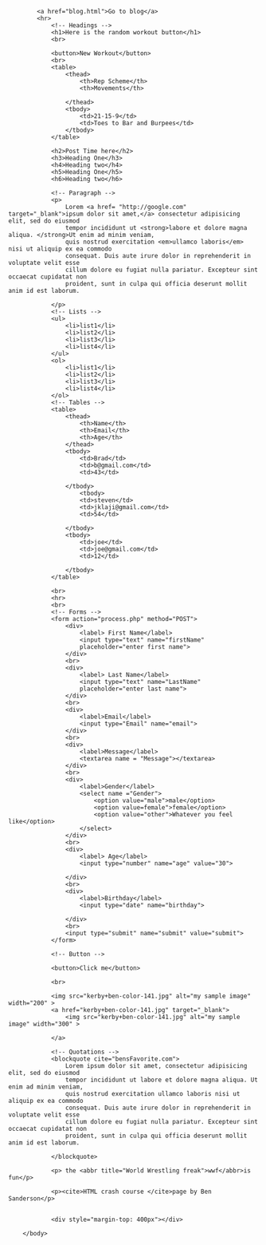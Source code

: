 <!DOCTYPE html>
<html>
		<head>
	<title>Fitness Town</title>
		</head>
		<body>

			<a href="blog.html">Go to blog</a>
			<hr>
				<!-- Headings -->
				<h1>Here is the random workout button</h1>
				<br>

				<button>New Workout</button>
				<br>
				<table>
					<thead>
						<th>Rep Scheme</th>
						<th>Movements</th>

					</thead>
					<tbody>
						<td>21-15-9</td>
						<td>Toes to Bar and Burpees</td>
					</tbody>
				</table>

				<h2>Post Time here</h2>
				<h3>Heading One</h3>
				<h4>Heading two</h4>
				<h5>Heading One</h5>
				<h6>Heading two</h6>

				<!-- Paragraph -->
				<p>
					Lorem <a href= "http://google.com" target="_blank">ipsum dolor sit amet,</a> consectetur adipisicing elit, sed do eiusmod
					tempor incididunt ut <strong>labore et dolore magna aliqua. </strong>Ut enim ad minim veniam,
					quis nostrud exercitation <em>ullamco laboris</em> nisi ut aliquip ex ea commodo
					consequat. Duis aute irure dolor in reprehenderit in voluptate velit esse
					cillum dolore eu fugiat nulla pariatur. Excepteur sint occaecat cupidatat non
					proident, sunt in culpa qui officia deserunt mollit anim id est laborum.	

				</p>
				<!-- Lists -->
				<ul>
					<li>list1</li>
					<li>list2</li>
					<li>list3</li>
					<li>list4</li>
				</ul>
				<ol>
					<li>list1</li>
					<li>list2</li>
					<li>list3</li>
					<li>list4</li>
				</ol>
				<!-- Tables -->
				<table>
					<thead>
						<th>Name</th>
						<th>Email</th>
						<th>Age</th>
					</thead>
					<tbody>
						<td>Brad</td>
						<td>b@gmail.com</td>
						<td>43</td>

					</tbody>
						<tbody>
						<td>steven</td>
						<td>jklaji@gmail.com</td>
						<td>54</td>
						
					</tbody>	
					<tbody>
						<td>joe</td>
						<td>joe@gmail.com</td>
						<td>12</td>
						
					</tbody>
				</table>

				<br>
				<hr>
				<br>
				<!-- Forms -->
				<form action="process.php" method="POST">
					<div>
						<label> First Name</label>
						<input type="text" name="firstName"
						placeholder="enter first name">
					</div>
					<br>
					<div>
						<label> Last Name</label>
						<input type="text" name="LastName"
						placeholder="enter last name">
					</div>
					<br>
					<div>
						<label>Email</label>
						<input type="Email" name="email">
					</div>
					<br>
					<div>
						<label>Message</label>
						<textarea name = "Message"></textarea>
					</div>
					<br>
					<div>
						<label>Gender</label>
						<select name ="Gender">
							<option value="male">male</option>
							<option value=female">female</option>
							<option value="other">Whatever you feel like</option>
						</select>
					</div>
					<br>
					<div>
						<label> Age</label>
						<input type="number" name="age" value="30">

					</div>
					<br>
					<div>
						<label>Birthday</label>
						<input type="date" name="birthday">

					</div>
					<br>
					<input type="submit" name="submit" value="submit">
				</form>

				<!-- Button -->

				<button>Click me</button>

				<br>
					
				<img src="kerby+ben-color-141.jpg" alt="my sample image" width="200" >
				<a href="kerby+ben-color-141.jpg" target="_blank">
					<img src="kerby+ben-color-141.jpg" alt="my sample image" width="300" > 
					
				</a>

				<!-- Quotations -->
				<blockquote cite="bensFavorite.com">
					Lorem ipsum dolor sit amet, consectetur adipisicing elit, sed do eiusmod
					tempor incididunt ut labore et dolore magna aliqua. Ut enim ad minim veniam,
					quis nostrud exercitation ullamco laboris nisi ut aliquip ex ea commodo
					consequat. Duis aute irure dolor in reprehenderit in voluptate velit esse
					cillum dolore eu fugiat nulla pariatur. Excepteur sint occaecat cupidatat non
					proident, sunt in culpa qui officia deserunt mollit anim id est laborum.
					
				</blockquote>

				<p> the <abbr title="World Wrestling freak">wwf</abbr>is fun</p>

				<p><cite>HTML crash course </cite>page by Ben Sanderson</p>


				<div style="margin-top: 400px"></div>

		</body>

</html>
